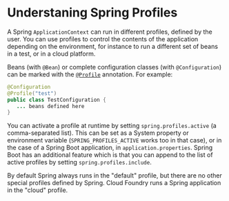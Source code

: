 # Understaning Spring Profiles

A Spring `ApplicationContext` can run in different profiles, defined by the user. You can use profiles to control the contents of the application depending on the environment, for instance to run a different set of beans in a test, or in a cloud platform.

Beans (with `@Bean`) or complete configuration classes (with `@Configuration`) can be marked with the [`@Profile`] annotation. For example:

```java
@Configuration
@Profile("test")
public class TestConfiguration {
   ... beans defined here
}
```

You can activate a profile at runtime by setting `spring.profiles.active` (a comma-separated list). This can be set as a System property or environment variable (`SPRING_PROFILES_ACTIVE` works too in that case), or in the case of a Spring Boot application, in `application.properties`. Spring Boot has an additional feature which is that you can append to the list of active profiles by setting `spring.profiles.include`.

By default Spring always runs in the "default" profile, but there are no other special profiles defined by Spring. Cloud Foundry runs a Spring application in the "cloud" profile.

[`@Profile`]: http://static.springsource.org/spring/docs/current/javadoc-api/org/springframework/context/annotation/Profile.html
